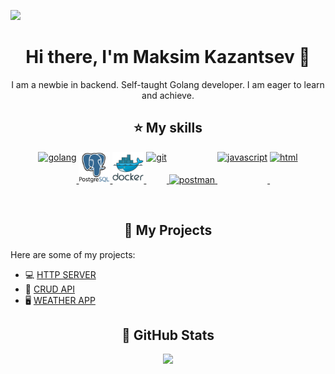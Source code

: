 ![](assets/header.png)
<h1 align="center">Hi there, I'm Maksim Kazantsev 👋</h1>

<p align="center">I am a newbie in backend. Self-taught Golang developer.  I am eager to learn and achieve.</p>

<h2 align="center">⭐ My skills</h2>
<p align="center">
   <a href="https://golang.org/">
   <img src="https://cdn.jsdelivr.net/gh/devicons/devicon/icons/go/go-original.svg" alt="golang" width="50"
      height="50" style="vertical-align:top;">
   </a>
   <a href="https://www.postgresql.org" target="_blank" rel="noreferrer" text-decorration="none"> 
   <img src="https://raw.githubusercontent.com/devicons/devicon/master/icons/postgresql/postgresql-original-wordmark.svg" alt="postgresql" width="50" height="50"/> 
   </a>
   <a href="https://www.docker.com/" target="_blank" rel="noreferrer"> <img src="https://raw.githubusercontent.com/devicons/devicon/master/icons/docker/docker-original-wordmark.svg"   
      alt="docker" width="50" height="50"/> 
   </a>
   <a href="https://git-scm.com/">
   <img src="https://cdn.jsdelivr.net/gh/devicons/devicon/icons/git/git-original.svg" alt="git" width="50" height="50" style="vertical-align:top;">
   </a>
   <a href="https://postman.com" target="_blank" rel="noreferrer"> 
   <img src="https://www.vectorlogo.zone/logos/getpostman/getpostman-icon.svg" alt="postman" width="50" height="50"/> 
   </a>
   <a href="">
   <img src="https://cdn.jsdelivr.net/gh/devicons/devicon/icons/javascript/javascript-original.svg" alt="javascript"
      width="50" height="50" style="vertical-align:top;">
   </a>
   <a href="">
   <img src="https://cdn.jsdelivr.net/gh/devicons/devicon/icons/html5/html5-original.svg" alt="html" width="50"
      height="50" style="vertical-align:top;">
   </a>
</p>
<br/>
<h2 align="center">📝  My Projects</h2>
<p align="left">
  Here are some of my projects:
</p>

- 💻 [HTTP SERVER](https://github.com/MaksKazantsev/simple-http-server)
- 🚃 [CRUD API](https://github.com/MaksKazantsev/go-crud)
- 🖥️ [WEATHER APP](https://github.com/MaksKazantsev/weatherApp)

<h2 align="center">🚀 GitHub Stats</h2>
<p align="center">
  <a href="#" alt="Your GitHub Stats"><img src="https://github-readme-stats.vercel.app/api?username=MaksKazantsev" /></a>
</p>
